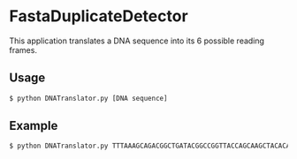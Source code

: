 # FastaDuplicateDetector

This application translates a DNA sequence into its 6 possible reading frames.

## Usage


```bash
$ python DNATranslator.py [DNA sequence]
```

## Example

```bash
$ python DNATranslator.py TTTAAAGCAGACGGCTGATACGGCCGGTTACCAGCAAGCTACACATCACT
```